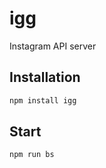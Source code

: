 # igg

Instagram API server

## Installation

```bash
npm install igg
```

## Start

```bash
npm run bs
```